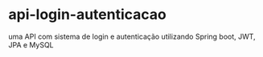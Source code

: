 # api-login-autenticacao

uma API com sistema de login e autenticação utilizando Spring boot, JWT, JPA e MySQL
